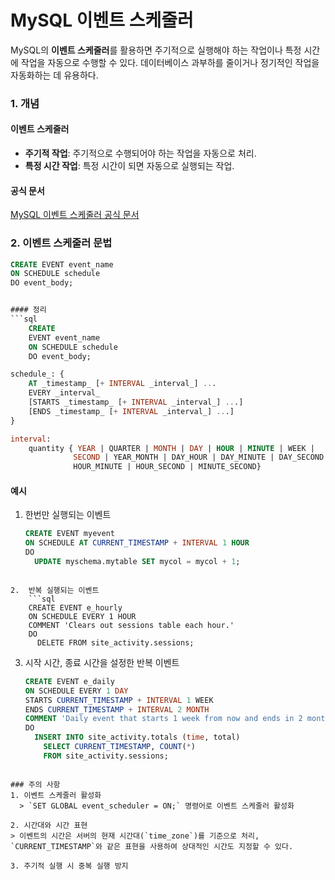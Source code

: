 

# MySQL 이벤트 스케줄러

MySQL의 **이벤트 스케줄러**를 활용하면 주기적으로 실행해야 하는 작업이나 특정 시간에 작업을 자동으로 수행할 수 있다.
데이터베이스 과부하를 줄이거나 정기적인 작업을 자동화하는 데 유용하다.

### 1. 개념

#### 이벤트 스케줄러
- **주기적 작업**: 주기적으로 수행되어야 하는 작업을 자동으로 처리.
- **특정 시간 작업**: 특정 시간이 되면 자동으로 실행되는 작업.

#### 공식 문서
[MySQL 이벤트 스케줄러 공식 문서](https://dev.mysql.com/doc/refman/8.4/en/create-event.html)

### 2. 이벤트 스케줄러 문법

```sql
CREATE EVENT event_name
ON SCHEDULE schedule
DO event_body;


#### 정리
```sql
	CREATE
    EVENT event_name
    ON SCHEDULE schedule
    DO event_body;

schedule_: {
	AT _timestamp_ [+ INTERVAL _interval_] ... 
	EVERY _interval_ 
	[STARTS _timestamp_ [+ INTERVAL _interval_] ...]
	[ENDS _timestamp_ [+ INTERVAL _interval_] ...]
} 

interval: 
	quantity { YEAR | QUARTER | MONTH | DAY | HOUR | MINUTE | WEEK |
			  SECOND | YEAR_MONTH | DAY_HOUR | DAY_MINUTE | DAY_SECOND | 
			  HOUR_MINUTE | HOUR_SECOND | MINUTE_SECOND}
```
#### 예시
1. 한번만 실행되는 이벤트
	``` sql
	CREATE EVENT myevent
    ON SCHEDULE AT CURRENT_TIMESTAMP + INTERVAL 1 HOUR
    DO
      UPDATE myschema.mytable SET mycol = mycol + 1;

```

2.  반복 실행되는 이벤트
	```sql
	CREATE EVENT e_hourly
    ON SCHEDULE EVERY 1 HOUR
    COMMENT 'Clears out sessions table each hour.'
    DO
      DELETE FROM site_activity.sessions;

```

3. 시작 시간, 종료 시간을 설정한 반복 이벤트
	```sql
	CREATE EVENT e_daily
    ON SCHEDULE EVERY 1 DAY
    STARTS CURRENT_TIMESTAMP + INTERVAL 1 WEEK
    ENDS CURRENT_TIMESTAMP + INTERVAL 2 MONTH
    COMMENT 'Daily event that starts 1 week from now and ends in 2 months'
    DO
      INSERT INTO site_activity.totals (time, total)
        SELECT CURRENT_TIMESTAMP, COUNT(*)
        FROM site_activity.sessions;

```

### 주의 사항
1. 이벤트 스케줄러 활성화
  > `SET GLOBAL event_scheduler = ON;` 명령어로 이벤트 스케줄러 활성화
  
2. 시간대와 시간 표현
> 이벤트의 시간은 서버의 현재 시간대(`time_zone`)를 기준으로 처리, `CURRENT_TIMESTAMP`와 같은 표현을 사용하여 상대적인 시간도 지정할 수 있다.

3. 주기적 실행 시 중복 실행 방지
